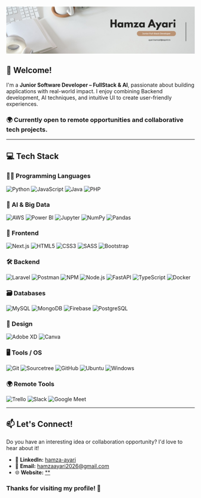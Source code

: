 ![Banner](media/banner.png)

## 👋 Welcome!

I'm a **Junior Software Developer – FullStack & AI**, passionate about building applications with real-world impact. I enjoy combining Backend development, AI techniques, and intuitive UI to create user-friendly experiences.

### 🌍 Currently open to remote opportunities and collaborative tech projects.

----------

## 💻 Tech Stack

### 🧑‍💻 Programming Languages

<div> <img src="https://img.shields.io/badge/python-%2314354C.svg?style=for-the-badge&logo=python&logoColor=white" alt="Python"/> <img src="https://img.shields.io/badge/javascript-%23323330.svg?style=for-the-badge&logo=javascript&logoColor=%23F7DF1E" alt="JavaScript"/> <img src="https://img.shields.io/badge/Java-FF2D00?style=for-the-badge&logo=openjdk&logoColor=white" alt="Java"/> <img src="https://img.shields.io/badge/php-%23777BB4.svg?style=for-the-badge&logo=php&logoColor=white" alt="PHP"/>  </div>

### 🤖 AI & Big Data

<div> <img src="https://img.shields.io/badge/AWS-%23FF9900.svg?style=for-the-badge&logo=amazon-aws&logoColor=white" alt="AWS"/> <img src="https://img.shields.io/badge/power_bi-F2C811?style=for-the-badge&logo=powerbi&logoColor=black" alt="Power BI"/> <img src="https://img.shields.io/badge/Jupyter-FFA500?style=for-the-badge&labelColor=FFFFFF&logo=jupyter" alt="Jupyter"/> <img src="https://img.shields.io/badge/-NumPy-013243?style=for-the-badge&logo=numpy&logoColor=white" alt="NumPy"/> <img src="https://img.shields.io/badge/pandas-%23150458.svg?style=for-the-badge&logo=pandas&logoColor=white" alt="Pandas"/> </div>

### 🎨 Frontend

<div> <img src="https://img.shields.io/badge/next.js-000000?style=for-the-badge&logo=nextdotjs&logoColor=white" alt="Next.js"/> <img src="https://img.shields.io/badge/html5-%23E34F26.svg?style=for-the-badge&logo=html5&logoColor=white" alt="HTML5"/> <img src="https://img.shields.io/badge/css3-%231572B6.svg?style=for-the-badge&logo=css3&logoColor=white" alt="CSS3"/> <img src="https://img.shields.io/badge/SASS-hotpink.svg?style=for-the-badge&logo=SASS&logoColor=white" alt="SASS"/> <img src="https://img.shields.io/badge/bootstrap-%23563D7C.svg?style=for-the-badge&logo=bootstrap&logoColor=white" alt="Bootstrap"/> </div>

### 🛠️ Backend

<div> <img src="https://img.shields.io/badge/laravel-%23323330.svg?style=for-the-badge&logo=laravel&logoColor=FF0000" alt="Laravel"/> <img src="https://img.shields.io/badge/postman-%23323330.svg?style=for-the-badge&logo=postman&logoColor=FF0000" alt="Postman"/> <img src="https://img.shields.io/badge/NPM-%23CB3837.svg?style=for-the-badge&logo=npm&logoColor=white" alt="NPM"/> <img src="https://img.shields.io/badge/node.js-6DA55F?style=for-the-badge&logo=node.js&logoColor=white" alt="Node.js"/> <img src="https://img.shields.io/badge/FastAPI-005571?style=for-the-badge&logo=fastapi" alt="FastAPI"/> <img src="https://img.shields.io/badge/TypeScript-3178C6?style=for-the-badge&logo=typescript&logoColor=white" alt="TypeScript"/> <img src="https://img.shields.io/badge/docker-257bd6?style=for-the-badge&logo=docker&logoColor=white" alt="Docker"/> </div>

### 🗃️ Databases

<div> <img src="https://img.shields.io/badge/mysql-%2300f.svg?style=for-the-badge&logo=mysql&logoColor=white" alt="MySQL"/> <img src="https://img.shields.io/badge/MongoDB-%234ea94b.svg?style=for-the-badge&logo=mongodb&logoColor=white" alt="MongoDB"/> <img src="https://img.shields.io/badge/Firebase-%23316192.svg?style=for-the-badge&logo=firebase&logoColor=white" alt="Firebase"/> <img src="https://img.shields.io/badge/postgresql-4169e1?style=for-the-badge&logo=postgresql&logoColor=white" alt="PostgreSQL"/> </div>

### 🎨 Design

<div> <img src="https://img.shields.io/badge/Adobe%20XD-470137?style=for-the-badge&logo=Adobe%20XD&logoColor=FF61F6" alt="Adobe XD"/> <img src="https://img.shields.io/badge/Canva-%2300C4CC.svg?style=for-the-badge&logo=Canva&logoColor=white" alt="Canva"/> </div>

### 🖥️ Tools / OS

<div> <img src="https://img.shields.io/badge/git-%23F05033.svg?style=for-the-badge&logo=git&logoColor=white" alt="Git"/> <img src="https://img.shields.io/badge/sourcetree-0078D6.svg?style=for-the-badge&logo=sourcetree&logoColor=white" alt="Sourcetree"/> <img src="https://img.shields.io/badge/Github-000000?style=for-the-badge&logo=github&logoColor=white" alt="GitHub"/> <img src="https://img.shields.io/badge/Ubuntu-E95420?style=for-the-badge&logo=Ubuntu&logoColor=white" alt="Ubuntu"/> <img src="https://img.shields.io/badge/Windows-0078D6?style=for-the-badge&logo=windows&logoColor=white" alt="Windows"/> </div>

### 🌍 Remote Tools

<div> <img src="https://img.shields.io/badge/Trello-%23026AA7.svg?style=for-the-badge&logo=Trello&logoColor=white" alt="Trello"/> <img src="https://img.shields.io/badge/Slack-4A154B?style=for-the-badge&logo=slack&logoColor=white" alt="Slack"/> <img src="https://img.shields.io/badge/Google%20Meet-00897B?style=for-the-badge&logo=google-meet&logoColor=white" alt="Google Meet"/> </div>

----------

## 📫 Let's Connect!

Do you have an interesting idea or collaboration opportunity? I'd love to hear about it!

-   💼 **LinkedIn:** [hamza-ayari](https://www.linkedin.com/in/hamza-ayari-9003aa23b/)
-   📧 **Email:** [hamzaayari2026@gmail.com](mailto:hamzaayari2026@gmail.com)
-   🌐 **Website:** [**]()

### Thanks for visiting my profile! 🚀
